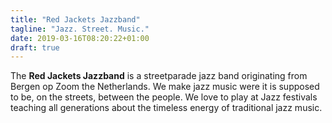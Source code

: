```yaml
---
title: "Red Jackets Jazzband"
tagline: "Jazz. Street. Music."
date: 2019-03-16T08:20:22+01:00
draft: true
---
```


The **Red Jackets Jazzband** is a streetparade jazz band originating from Bergen op Zoom the Netherlands. We make jazz music were it is supposed to be, on the streets, between the people. We love to play at Jazz festivals teaching all generations about the timeless energy of traditional jazz music.  

